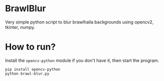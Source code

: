 # BrawlBlur
Very simple python script to blur brawlhalla backgrounds using opencv2, tkinter, numpy.

# How to run?
Install the `opencv-python` module if you don't have it, then start the program.
```
pip install opencv-python
python brawl-blur.py
```
